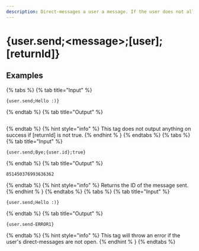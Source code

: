 ```yaml
---
description: Direct-messages a user a message. If the user does not allow direct-messages from guild members, this will throw an error.
---
```

# {user.send;&lt;message>;[user];[returnId]}
## Examples
{% tabs %}
{% tab title="Input" %}
```text
{user.send;Hello :)}
```
{% endtab %}
{% tab title="Output" %}
```text

```
{% endtab %}
{% hint style="info" %}
This tag does not output anything on success if [returnId] is not true.
{% endhint % }
{% endtabs %}
{% tabs %}
{% tab title="Input" %}
```text
{user.send;Bye;{user.id};true}
```
{% endtab %}
{% tab title="Output" %}
```text
851450376993636362
```
{% endtab %}
{% hint style="info" %}
Returns the ID of the message sent.
{% endhint % }
{% endtabs %}
{% tabs %}
{% tab title="Input" %}
```text
{user.send;Hello :)}
```
{% endtab %}
{% tab title="Output" %}
```text
{user.send-ERROR1}
```
{% endtab %}
{% hint style="info" %}
This tag will throw an error if the user's direct-messages are not open.
{% endhint % }
{% endtabs %}